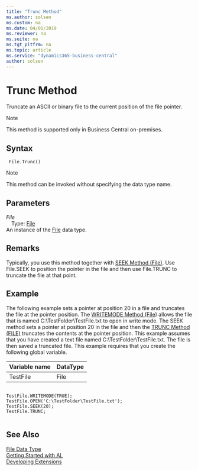 ```yaml
---
title: "Trunc Method"
ms.author: solsen
ms.custom: na
ms.date: 04/01/2019
ms.reviewer: na
ms.suite: na
ms.tgt_pltfrm: na
ms.topic: article
ms.service: "dynamics365-business-central"
author: solsen
---
```

[//]: # (START>DO_NOT_EDIT)
[//]: # (IMPORTANT:Do not edit any of the content between here and the END>DO_NOT_EDIT.)
[//]: # (Any modifications should be made in the .xml files in the ModernDev repo.)
# Trunc Method
Truncate an ASCII or binary file to the current position of the file pointer.

> [!NOTE]
> This method is supported only in Business Central on-premises.

## Syntax
```
 File.Trunc()
```
> [!NOTE]  
> This method can be invoked without specifying the data type name.  

## Parameters
*File*  
&emsp;Type: [File](file-data-type.md)  
An instance of the [File](file-data-type.md) data type.  


[//]: # (IMPORTANT: END>DO_NOT_EDIT)

## Remarks  
 Typically, you use this method together with [SEEK Method \(File\)](../../methods/devenv-seek-method-file.md). Use File.SEEK to position the pointer in the file and then use File.TRUNC to truncate the file at that point.  
  
## Example  
 The following example sets a pointer at position 20 in a file and truncates the file at the pointer position. The [WRITEMODE Method \(File\)](../../methods/devenv-writemode-method-file.md) allows the file that is named C:\\TestFolder\\TestFile.txt to open in write mode. The SEEK method sets a pointer at position 20 in the file and then the [TRUNC Method \(FILE\)](../../methods/devenv-trunc-method-file.md) truncates the contents at the pointer position. This example assumes that you have created a text file named C:\\TestFolder\\TestFile.txt. The file is then saved a truncated file. This example requires that you create the following global variable.  
  
|Variable name|DataType|  
|-------------------|--------------|  
|TestFile|File|  
  
```  
  
TestFile.WRITEMODE(TRUE);  
TestFile.OPEN('C:\TestFolder\TestFile.txt');  
TestFile.SEEK(20);  
TestFile.TRUNC;  
  
```  
  

## See Also
[File Data Type](file-data-type.md)  
[Getting Started with AL](../../devenv-get-started.md)  
[Developing Extensions](../../devenv-dev-overview.md)